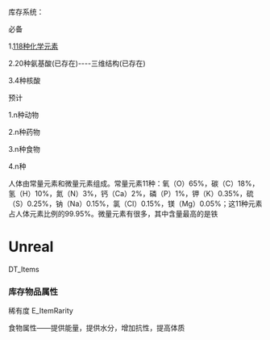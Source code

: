 库存系统：

必备

1.[118种化学元素](https://www.zcool.com.cn/work/ZNTM5MzU4ODQ=.html)

2.20种氨基酸(已存在)----三维结构(已存在)

3.4种核酸

预计

1.n种动物

2.n种药物

3.n种食物

4.n种


人体由常量元素和微量元素组成。常量元素11种：氧（O）65%，碳（C）18%，氢（H）10%，氮（N）3%，钙（Ca）2%，磷（P）1%，钾（K）0.35%，硫（S）0.25%，钠（Na）0.15%，氯（Cl）0.15%，镁（Mg）0.05%；这11种元素占人体元素比例的99.95%。微量元素有很多，其中含量最高的是铁


# Unreal 

DT_Items

### 库存物品属性
稀有度  E_ItemRarity

食物属性——提供能量，提供水分，增加抗性，提高体质
